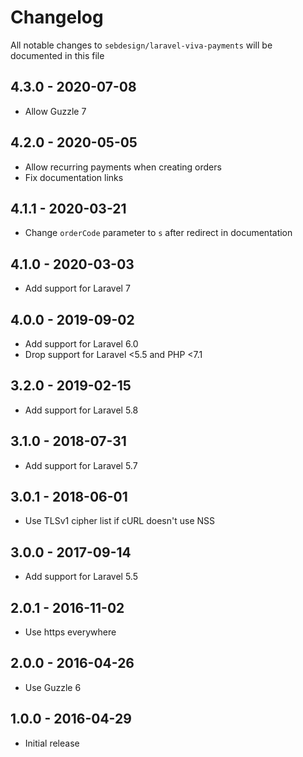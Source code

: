 # Changelog

All notable changes to `sebdesign/laravel-viva-payments` will be documented in this file

## 4.3.0 - 2020-07-08

- Allow Guzzle 7

## 4.2.0 - 2020-05-05

- Allow recurring payments when creating orders
- Fix documentation links

## 4.1.1 - 2020-03-21

- Change `orderCode` parameter to `s` after redirect in documentation

## 4.1.0 - 2020-03-03

- Add support for Laravel 7

## 4.0.0 - 2019-09-02

- Add support for Laravel 6.0
- Drop support for Laravel <5.5 and PHP <7.1

## 3.2.0 - 2019-02-15

- Add support for Laravel 5.8

## 3.1.0 - 2018-07-31

- Add support for Laravel 5.7

## 3.0.1 - 2018-06-01

- Use TLSv1 cipher list if cURL doesn't use NSS

## 3.0.0 - 2017-09-14

- Add support for Laravel 5.5

## 2.0.1 - 2016-11-02

- Use https everywhere

## 2.0.0 - 2016-04-26

- Use Guzzle 6

## 1.0.0 - 2016-04-29

- Initial release
